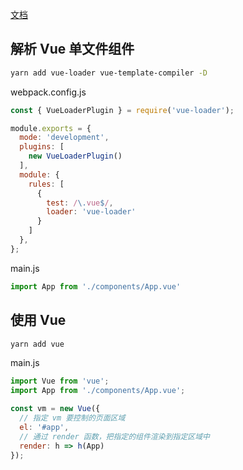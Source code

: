 [文档](https://vue-loader.vuejs.org/zh/guide/#%E6%89%8B%E5%8A%A8%E8%AE%BE%E7%BD%AE)

## 解析 Vue 单文件组件

```bash
yarn add vue-loader vue-template-compiler -D
```

webpack.config.js

```js
const { VueLoaderPlugin } = require('vue-loader');

module.exports = {
  mode: 'development',
  plugins: [
    new VueLoaderPlugin()
  ],
  module: {
    rules: [
      {
        test: /\.vue$/,
        loader: 'vue-loader'
      }
    ]
  },
};
```

main.js

```js
import App from './components/App.vue'
```

## 使用 Vue

```bash
yarn add vue
```

main.js

```js
import Vue from 'vue';
import App from './components/App.vue';

const vm = new Vue({
  // 指定 vm 要控制的页面区域
  el: '#app',
  // 通过 render 函数，把指定的组件渲染到指定区域中
  render: h => h(App)
});
```